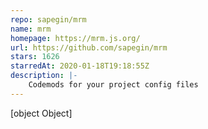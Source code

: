```yaml
---
repo: sapegin/mrm
name: mrm
homepage: https://mrm.js.org/
url: https://github.com/sapegin/mrm
stars: 1626
starredAt: 2020-01-18T19:18:55Z
description: |-
    Codemods for your project config files
---
```


[object Object]
